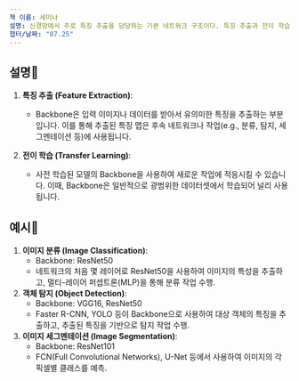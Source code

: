 ```yaml
---
책 이름: 세미나
설명: 신경망에서 주로 특징 추출을 담당하는 기본 네트워크 구조이다. 특징 추출과 전이 학습의 역할을 한다.
챕터/날짜: "07.25"
---
```

## 설명💫
1. **특징 추출 (Feature Extraction)**:
    
    - Backbone은 입력 이미지나 데이터를 받아서 유의미한 특징을 추출하는 부분입니다. 이를 통해 추출된 특징 맵은 후속 네트워크나 작업(e.g., 분류, 탐지, 세그멘테이션 등)에 사용됩니다.
    
      
    
2. **전이 학습 (Transfer Learning)**:
    - 사전 학습된 모델의 Backbone을 사용하여 새로운 작업에 적응시킬 수 있습니다. 이때, Backbone은 일반적으로 광범위한 데이터셋에서 학습되어 널리 사용됩니다.
## 예시📝
1. **이미지 분류 (Image Classification)**:
    - Backbone: ResNet50
    - 네트워크의 처음 몇 레이어로 ResNet50을 사용하여 이미지의 특성을 추출하고, 멀티-레이어 퍼셉트론(MLP)을 통해 분류 작업 수행.
2. **객체 탐지 (Object Detection)**:
    - Backbone: VGG16, ResNet50
    - Faster R-CNN, YOLO 등이 Backbone으로 사용하여 대상 객체의 특징을 추출하고, 추출된 특징을 기반으로 탐지 작업 수행.
3. **이미지 세그멘테이션 (Image Segmentation)**:
    - Backbone: ResNet101
    - FCN(Full Convolutional Networks), U-Net 등에서 사용하여 이미지의 각 픽셀별 클래스를 예측.